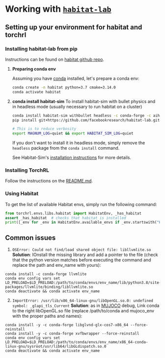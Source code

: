 # Working with [`habitat-lab`](https://github.com/facebookresearch/habitat-lab)

## Setting up your environment for habitat and torchrl

### Installing habitat-lab from pip

Instructions can be found on [habitat github repo](https://github.com/facebookresearch/habitat-lab).

  1. **Preparing conda env**

     Assuming you have [conda](https://docs.conda.io/projects/conda/en/latest/user-guide/install/) installed, let's prepare a conda env:
     ```bash
     conda create -n habitat python=3.7 cmake=3.14.0 
     conda activate habitat
     ```

  2. **conda install habitat-sim**
     To install habitat-sim with bullet physics and in headless mode (usually necessary to run habitat on a cluster)
     ```bash
     conda install habitat-sim withbullet headless -c conda-forge -c aihabitat-nightly -y
     pip install git+https://github.com/facebookresearch/habitat-lab.git#subdirectory=habitat-lab
     
     # This is to reduce verbosity
     export MAGNUM_LOG=quiet && export HABITAT_SIM_LOG=quiet
     ```
     If you don't want to install it in headless mode, simply remove the `headless` package from the `conda install` command.

     See Habitat-Sim's [installation instructions](https://github.com/facebookresearch/habitat-sim#installation) for more details.

### Installing TorchRL

Follow the instructions on the [README.md](../README.md).

### Using Habitat
To get the list of available Habitat envs, simply run the following command:
```python
from torchrl.envs.libs.habitat import HabitatEnv, _has_habitat
assert _has_habitat  # checks that habitat is installed
print([_env for _env in HabitatEnv.available_envs if _env.startswith("Habitat")])
```

## Common issues


1. `OSError: Could not find/load shared object file: libllvmlite.so`
  **Solution**: IOnstall the missing library and add a pointer to the file
  (check that the python version matches before executing the command and replace the path and env_name with yours):
  ```shell
  conda install -c conda-forge llvmlite
  conda env config vars set LD_PRELOAD=$LD_PRELOAD:/path/to/conda/envs/env_name/lib/python3.8/site-packages/llvmlite/binding/libllvmlite.so
  conda deactivate && conda activate env_name
  ```

2. `ImportError: /usr/lib/x86_64-linux-gnu/libOpenGL.so.0: undefined symbol: _glapi_tls_Current`
  **Solution**: as in [MUJOCO]([url](https://github.com/pytorch/rl/blob/main/knowledge_base/MUJOCO_INSTALLATION.md)) debug, Link conda to the right libOpenGL.so file (replace /path/to/conda and mujoco_env with the proper paths and names):
  ```shell
  conda install -y -c conda-forge libglvnd-glx-cos7-x86_64 --force-reinstall
  conda install -y -c conda-forge xvfbwrapper --force-reinstall
  conda env config vars set LD_PRELOAD=$LD_PRELOAD:/path/to/conda/envs/env_name/x86_64-conda-linux-gnu/sysroot/usr/lib64/libGLdispatch.so.0
  conda deactivate && conda activate env_name
  ```
